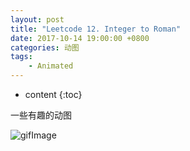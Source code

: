 ```yaml
---
layout: post
title: "Leetcode 12. Integer to Roman"
date: 2017-10-14 19:00:00 +0800 
categories: 动图
tags: 
    - Animated
---
```

* content
{:toc}

一些有趣的动图

<!-- more -->

![gifImage](http://ovwkcbdpf.bkt.clouddn.com/Kharkov-Latte-750px-30fps.gif)

